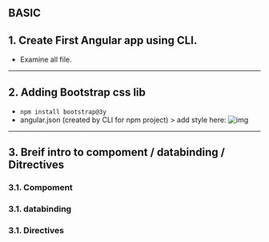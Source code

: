 ## BASIC 

## 1. Create First Angular app using CLI.
- Examine all file. 

***

## 2. Adding Bootstrap css lib
- `npm install bootstrap@3y`
- angular.json (created by CLI for npm project) > add style here:
![img](https://github.com/lekhrajdinkar/NG6/blob/master/notes/assets/basic/1_1.jpg)
***

## 3. Breif intro to compoment / databinding / Ditrectives

### 3.1. Compoment

### 3.1. databinding

### 3.1. Directives
